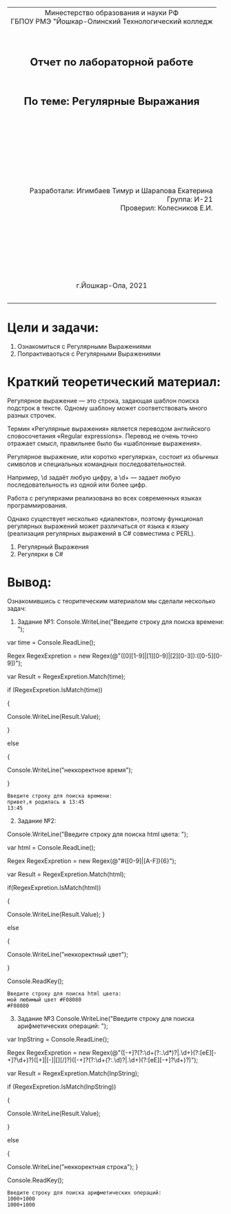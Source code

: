 <table style="width: 100%;">
  <tr>
    <td style="text-align: center; border: none;"> 
    Минестерство образования и науки РФ <br>
    ГБПОУ РМЭ "Йошкар-Олинский Технологический колледж </td>
  </tr>
  <tr>
    <td style="text-align: center; border: none; height: 15em;"><h2>Отчет по лабораторной работe<h2><br>
    По теме: Регулярные Выражания 
    </td>
  </tr>
  <tr>
    <td style="text-align: right; border: none; height: 20em;">
      Разработали: Игимбаев Тимур и Шарапова Екатерина<br/>
      Группа: И-21<br/>
      Проверил: Колесников Е.И.       
    </td>
  </tr>
  <tr>
    <td style="text-align: center; border: none; height: 5em;">
    г.Йошкар-Ола, 2021</td>
  </tr>
</table>

<div style="page-break-after: always;"></div>

# Цели и задачи:
1. Ознакомиться с Регулярными Выражениями 
2. Попрактиваоться с Регулярными Выражениями

# Краткий теоретический материал:
Регулярное выражение — это строка, задающая шаблон поиска подстрок в тексте. Одному шаблону может соответствовать много разных строчек.

Термин «Регулярные выражения» является переводом английского словосочетания «Regular expressions». Перевод не очень точно отражает смысл, правильнее было бы «шаблонные выражения».

Регулярное выражение, или коротко «регулярка», состоит из обычных символов и специальных командных последовательностей.

Например, \d задаёт любую цифру, а \d+ — задает любую последовательность из одной или более цифр.

Работа с регулярками реализована во всех современных языках программирования.

Однако существует несколько «диалектов», поэтому функционал регулярных выражений может различаться от языка к языку (реализация регулярных выражений в C# совместима с PERL).
1. Регулярный Выражения
2. Регулярки в C#
# Вывод:
Ознакомившись с теоритеческим материалом мы сделали несколько задач:
1. Задание №1:
Console.WriteLine("Введите строку для поиска времени: ");

var time = Console.ReadLine();

Regex RegexExpretion = new Regex(@"([0][1-9]|[1][0-9]|[2][0-3]):([0-5][0-9])");

var Result = RegexExpretion.Match(time);


if (RegexExpretion.IsMatch(time))

{

Console.WriteLine(Result.Value);

}

else

{

Console.WriteLine("неккоректное время");

} 
```
Введите строку для поиска времени:
привет,я родилась в 13:45
13:45
```
2. Задание №2:

Console.WriteLine("Введите строку для поиска html цвета: ");

var html = Console.ReadLine();

Regex RegexExpretion = new Regex(@"#([0-9]|[A-F]){6}");

var Result = RegexExpretion.Match(html);

if(RegexExpretion.IsMatch(html))

{

Console.WriteLine(Result.Value);
}

else

{

Console.WriteLine("неккоректный цвет");

}

Console.ReadKey();
```
Введите строку для поиска html цвета:
мой любимый цвет #F08080
#F08080

```
3. Задание №3
Console.WriteLine("Введите строку для поиска арифметических операций: ");

var InpString = Console.ReadLine();

Regex RegexExpretion = new Regex(@"([-+]?(?:\d+(?:\.\d*)?|\.\d+)(?:[eE][-+]?\d+)?)([+]|[-]|[][\/]?)([-+]?(?:\d+(?:\.\d)?|\.\d+)(?:[eE][-+]?\d+)?)");

var Result = RegexExpretion.Match(InpString);

if (RegexExpretion.IsMatch(InpString))

{

Console.WriteLine(Result.Value);

}

else

{

Console.WriteLine("неккоректная строка");
}

Console.ReadKey();
```
Введите строку для поиска арифметических операций:
1000+1000
1000+1000
```
